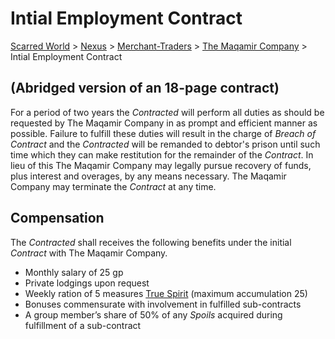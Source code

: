 # Intial Employment Contract 
[Scarred World](./scarred-world.md) > [Nexus](./city.md) > [Merchant-Traders](./merchants.md) > [The Maqamir Company](./company.md) > Intial Employment Contract

## (Abridged version of an 18-page contract)
For a period of two years the *Contracted* will perform all duties as should be requested by The Maqamir Company in as prompt and efficient manner as possible. Failure to fulfill these duties will result in the charge of *Breach of Contract* and the *Contracted* will be remanded to debtor's prison until such time which they can make restitution for the remainder of the *Contract*. In lieu of this The Maqamir Company may legally pursue recovery of funds, plus interest and overages, by any means necessary. The Maqamir Company may terminate the *Contract* at any time.

## Compensation
The *Contracted* shall receives the following benefits under the initial *Contract* with The Maqamir Company.
* Monthly salary of 25 gp
* Private lodgings upon request
* Weekly ration of 5 measures [True Spirit](./prices.md) (maximum accumulation 25)
* Bonuses commensurate with involvement in fulfilled sub-contracts
* A group member’s share of 50% of any *Spoils* acquired during fulfillment of a sub-contract
